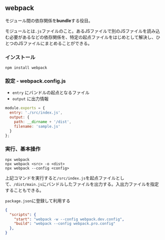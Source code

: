 ## webpack

モジュール間の依存関係を**bundle**する役目。

モジュールとは`.js`ファイルのこと。あるJSファイルで別のJSファイルを読み込む必要があるなどの依存関係を、特定の起点ファイルをはじめとして解決し、ひとつのJSファイルにまとめることができる。

### インストール

```
npm install webpack
```

### 設定 - webpack.config.js

- `entry` にバンドルの起点となるファイル
- `output` に出力情報

```javascript
module.exports = {
  entry: './src/index.js', 
  output: {
    path: __dirname + '/dist',
    filename: 'sample.js'
  }
};
```

### 実行、基本操作
```
npx webpack
npx webpack <src> -o <dist>
npx webpack --config <config>
```

上記コマンドを実行すると`/src/index.js`を起点ファイルとして、`/dist/main.js`にバンドルしたファイルを出力する。入出力ファイルを指定することもできる。

`package.json`に登録して利用する

```json
{
  "scripts": {
    "start": "webpack -w --config webpack.dev.config",
    "build": "webpack --config webpack.pro.config"
  },
}
```


